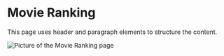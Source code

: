 # Movie Ranking

This page uses header and paragraph elements to structure the content.

![Picture of the Movie Ranking page](https://github.com/zan-clifton-jisc/python/assets/108344587/09e09561-c5ce-4cc2-bd45-772f3268cbbc)
